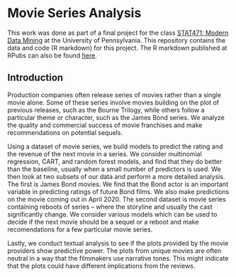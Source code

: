 # Movie Series Analysis

This work was done as part of a final project for the class [STAT471: Modern Data Mining](https://apps.wharton.upenn.edu/syllabi/2019C/STAT571402/) at the University of Pennsylvania. This repository contains the data and code (R markdown) for this project. The R markdown published at RPubs can also be found [here](https://rpubs.com/parksu111/796294).

## Introduction
Production companies often release series of movies rather than a single movie alone. Some of these series involve movies building on the plot of previous releases, such as the Bourne Trilogy, while others follow a particular theme or character, such as the James Bond series. We analyze the quality and commercial success of movie franchises and make recommendations on potential sequels.

Using a dataset of movie series, we build models to predict the rating and the revenue of the next movie in a series. We consider multinomial regression, CART, and random forest models, and find that they do better than the baseline, usually when a small number of predictors is used. We then look at two subsets of our data and perform a more detailed analysis. The first is James Bond movies. We find that the Bond actor is an important variable in predicting ratings of future Bond films. We also make predictions on the movie coming out in April 2020. The second dataset is movie series containing reboots of series – where the storyline and usually the cast significantly change. We consider various models which can be used to decide if the next movie should be a sequel or a reboot and make recomendations for a few particular movie series.

Lastly, we conduct textual analysis to see if the plots provided by the movie providers show predictive power. The plots from unique movies are often neutral in a way that the filmmakers use narrative tones. This might indicate that the plots could have different implications from the reviews.
